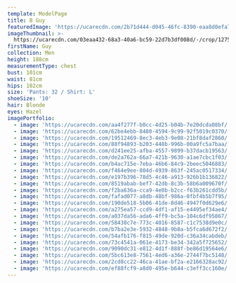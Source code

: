 ```yaml
---
template: ModelPage
title: B Guy
featuredImage: 'https://ucarecdn.com/2b71d444-d045-46fc-8390-eaa8d0efa7d1/'
imageThumbnail: >-
  https://ucarecdn.com/03eaa432-68a3-40a6-bc59-22d7b3df008d/-/crop/1275x1601/236,0/-/preview/
firstName: Guy
collection: Men
height: 188cm
measurementType: chest
bust: 101cm
waist: 81cm
hips: 102cm
size: 'Pants: 32 / Shirt: L'
shoeSize: '10'
hair: Blonde
eyes: Hazel
imagePortfolio:
  - image: 'https://ucarecdn.com/aa4f277f-b0cc-4d25-b04b-7e20dcda08bf/'
  - image: 'https://ucarecdn.com/62be4ebb-8480-4594-9c99-92f5019c0370/'
  - image: 'https://ucarecdn.com/19512469-8ec3-4eb3-9e08-21bf8daf2860/'
  - image: 'https://ucarecdn.com/88f94893-b203-448b-996b-00a9fc5a7baa/'
  - image: 'https://ucarecdn.com/d241ee25-afba-4557-9899-b37dacb19563/'
  - image: 'https://ucarecdn.com/de2a762a-66a7-421b-9630-a1ae7cbc1f03/'
  - image: 'https://ucarecdn.com/b4ac715e-7eba-46b6-84c9-2beec5046883/'
  - image: 'https://ucarecdn.com/f464e9ee-804d-4939-863f-245ac0517334/'
  - image: 'https://ucarecdn.com/e197b396-78d5-4c46-a913-926b1b136822/'
  - image: 'https://ucarecdn.com/8519abab-bef7-42db-8c3b-58b6a009670f/'
  - image: 'https://ucarecdn.com/f2ba636a-cca9-4e8b-b2cc-f63b261cdd5b/'
  - image: 'https://ucarecdn.com/fafad077-a8db-48bf-986a-0fbf4b5b7f95/'
  - image: 'https://ucarecdn.com/190de518-5b06-41de-8d46-4947f0d629e6/'
  - image: 'https://ucarecdn.com/a275ea57-ccd9-4df1-af15-e4495ef34ae4/'
  - image: 'https://ucarecdn.com/a037da56-ada6-4ff9-bc5a-104c6df95867/'
  - image: 'https://ucarecdn.com/58438c7e-773c-4016-8587-c1c7538d9e0c/'
  - image: 'https://ucarecdn.com/b7ba2e3e-5932-4848-9b8a-b5fca6d672f2/'
  - image: 'https://ucarecdn.com/54afb176-f815-49de-920d-c36a34cabdeb/'
  - image: 'https://ucarecdn.com/73c4541a-061e-4173-be34-342a5f725652/'
  - image: 'https://ucarecdn.com/9090dc31-e812-4d1f-888f-be86d19564e6/'
  - image: 'https://ucarecdn.com/5bc613e8-7561-4ed6-a36e-2744f7bc5148/'
  - image: 'https://ucarecdn.com/2cd8cc22-46ca-41ae-bf2a-e2166328ac92/'
  - image: 'https://ucarecdn.com/ef88fcf9-a8d0-495e-b644-c3eff3cc160e/'
---
```


